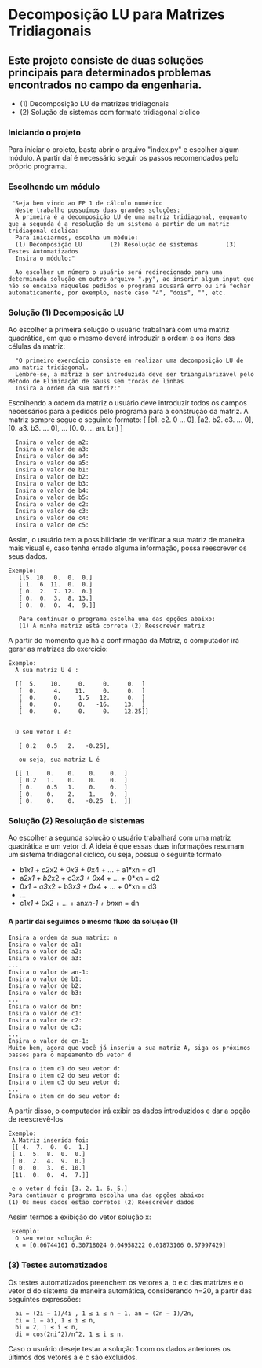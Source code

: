 # Decomposição LU para Matrizes Tridiagonais
## Este projeto consiste de duas soluções principais para determinados problemas encontrados no campo da engenharia.
- (1) Decomposição LU de matrizes tridiagonais 
- (2) Solução de sistemas com formato tridiagonal cíclico

### Iniciando o projeto
   Para iniciar o projeto, basta abrir o arquivo "index.py" e escolher algum módulo. A partir daí é necessário seguir os 
   passos recomendados pelo próprio programa.

### Escolhendo um módulo
     "Seja bem vindo ao EP 1 de cálculo numérico
      Neste trabalho possuímos duas grandes soluções:
      A primeira é a decomposição LU de uma matriz tridiagonal, enquanto que a segunda é a resolução de um sistema a partir de um matriz tridiagonal cíclica:
      Para iniciarmos, escolha um módulo:
      (1) Decomposição LU        (2) Resolução de sistemas        (3) Testes Automatizados
      Insira o módulo:"
      
      Ao escolher um número o usuário será redirecionado para uma determinada solução em outro arquivo ".py", ao inserir algum input que não se encaixa naqueles pedidos o programa acusará erro ou irá fechar automaticamente, por exemplo, neste caso "4", "dois", "", etc.
      
### Solução (1) Decomposição LU
Ao escolher a primeira solução o usuário trabalhará com uma matriz quadrática, em que o mesmo deverá introduzir a ordem e os itens das células da matriz:

      "O primeiro exercício consiste em realizar uma decomposição LU de uma matriz tridiagonal.
      Lembre-se, a matriz a ser introduzida deve ser triangularizável pelo Método de Eliminação de Gauss sem trocas de linhas
      Insira a ordem da sua matriz:"
      
Escolhendo a ordem da matriz o usuário deve introduzir todos os campos necessários para a pedidos pelo programa para a construção da matriz. A matriz sempre segue o seguinte formato:
[
 [b1.   c2.    0     ...   0],
 [a2.   b2.    c3.   ...   0],
 [0.    a3.    b3.   ...   0],
 ...
 [0.    0.     ...    an.  bn]
]

      Insira o valor de a2:
      Insira o valor de a3:
      Insira o valor de a4:
      Insira o valor de a5:
      Insira o valor de b1:
      Insira o valor de b2:
      Insira o valor de b3:
      Insira o valor de b4:
      Insira o valor de b5:
      Insira o valor de c2:
      Insira o valor de c3:
      Insira o valor de c4:
      Insira o valor de c5:
 Assim, o usuário tem a possibilidade de verificar a sua matriz de maneira mais visual e, caso tenha errado alguma informação, possa reescrever os seus dados.
      
    Exemplo:      
       [[5. 10.  0.  0.  0.]
       [ 1.  6. 11.  0.  0.]
       [ 0.  2.  7. 12.  0.]
       [ 0.  0.  3.  8. 13.]
       [ 0.  0.  0.  4.  9.]]
       
       Para continuar o programa escolha uma das opções abaixo:
       (1) A minha matriz está correta (2) Reescrever matriz
 
 A partir do momento que há a confirmação da Matriz, o computador irá gerar as matrizes do exercício:
 
    Exemplo:
      A sua matriz U é :

      [[  5.    10.     0.     0.     0.  ]
       [  0.     4.    11.     0.     0.  ]
       [  0.     0.     1.5   12.     0.  ]
       [  0.     0.     0.   -16.    13.  ]
       [  0.     0.     0.     0.    12.25]]


      O seu vetor L é:

       [ 0.2   0.5   2.   -0.25],

       ou seja, sua matriz L é

      [[ 1.    0.    0.    0.    0.  ]
       [ 0.2   1.    0.    0.    0.  ]
       [ 0.    0.5   1.    0.    0.  ]
       [ 0.    0.    2.    1.    0.  ]
       [ 0.    0.    0.   -0.25  1.  ]]

### Solução (2) Resolução de sistemas
Ao escolher a segunda solução o usuário trabalhará com uma matriz quadrática e um vetor d. A ideia é que essas duas informações resumam um sistema tridiagonal cíclico, ou seja, possua o seguinte formato
 - b1*x1 + c2*x2 + 0*x3 + 0*x4 + ... + a1*xn = d1
 - a2*x1 + b2*x2 + c3*x3 + 0*x4 + ... + 0*xn = d2
 - 0*x1 + a3*x2 + b3*x3 + 0*x4 + ... + 0*xn = d3
 - ...
 - c1*x1 + 0*x2  +   ...   + an*xn-1 + bn*xn = dn

#### A partir dai seguimos o mesmo fluxo da solução (1)
    Insira a ordem da sua matriz: n
    Insira o valor de a1:
    Insira o valor de a2:
    Insira o valor de a3:
    ...
    Insira o valor de an-1:
    Insira o valor de b1:
    Insira o valor de b2:
    Insira o valor de b3:
    ...
    Insira o valor de bn:
    Insira o valor de c1:
    Insira o valor de c2:
    Insira o valor de c3:
    ...
    Insira o valor de cn-1:
    Muito bem, agora que você já inseriu a sua matriz A, siga os próximos passos para o mapeamento do vetor d

    Insira o item d1 do seu vetor d: 
    Insira o item d2 do seu vetor d: 
    Insira o item d3 do seu vetor d: 
    ...
    Insira o item dn do seu vetor d:
A partir disso, o computador irá exibir os dados introduzidos e dar a opção de reescrevê-los
    
    Exemplo: 
     A Matriz inserida foi:
     [[ 4.  7.  0.  0.  1.]
     [ 1.  5.  8.  0.  0.]
     [ 0.  2.  4.  9.  0.]
     [ 0.  0.  3.  6. 10.]
     [11.  0.  0.  4.  7.]]

     e o vetor d foi: [3. 2. 1. 6. 5.]
    Para continuar o programa escolha uma das opções abaixo:
    (1) Os meus dados estão corretos (2) Reescrever dados
Assim termos a exibição do vetor solução x:
     
     Exemplo:
      O seu vetor solução é:
      x = [0.06744101 0.30718024 0.04958222 0.01873106 0.57997429]
      
### (3) Testes automatizados
Os testes automatizados preenchem os vetores a, b e c das matrizes e o vetor d do sistema de maneira automática, considerando n=20, a partir das seguintes expressões:
        
      ai = (2i − 1)/4i , 1 ≤ i ≤ n − 1, an = (2n − 1)/2n,
      ci = 1 − ai, 1 ≤ i ≤ n,
      bi = 2, 1 ≤ i ≤ n,
      di = cos(2πi^2)/n^2, 1 ≤ i ≤ n.

Caso o usuário deseje testar a solução 1 com os dados anteriores os últimos dos vetores a e c são excluidos.

